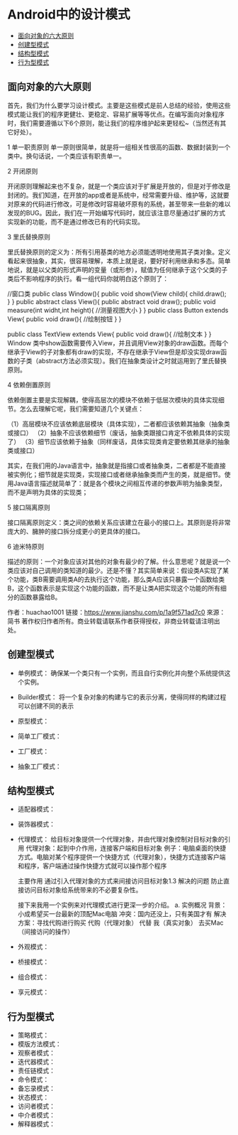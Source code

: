 # Android中的设计模式
- [面向对象的六大原则](#面向对象的六大原则)
- [创建型模式](#创建型模式)
- [结构型模式](#结构型模式)
- [行为型模式](#行为型模式)
## 面向对象的六大原则
首先，我们为什么要学习设计模式。主要是这些模式是前人总结的经验，使用这些模式能让我们的程序更健壮、更稳定、容易扩展等等优点。在编写面向对象程序时，我们需要遵循以下6个原则，能让我们的程序维护起来更轻松~（当然还有其它好处）。

1 单一职责原则
单一原则很简单，就是将一组相关性很高的函数、数据封装到一个类中。换句话说，一个类应该有职责单一。

2 开闭原则

开闭原则理解起来也不复杂，就是一个类应该对于扩展是开放的，但是对于修改是封闭的。我们知道，在开放的app或者是系统中，经常需要升级、维护等，这就要对原来的代码进行修改，可是修改时容易破坏原有的系统，甚至带来一些新的难以发现的BUG。因此，我们在一开始编写代码时，就应该注意尽量通过扩展的方式实现新的功能，而不是通过修改已有的代码实现。

3 里氏替换原则

里氏替换原则的定义为：所有引用基类的地方必须能透明地使用其子类对象。定义看起来很抽象，其实，很容易理解，本质上就是说，要好好利用继承和多态。简单地说，就是以父类的形式声明的变量（或形参），赋值为任何继承于这个父类的子类后不影响程序的执行。看一组代码你就明白这个原则了：

//窗口类
public class Window(){
    public void show(View child){
        child.draw();
    }
}
public abstract class View(){
    public abstract void draw();
    public void measure(int widht,int height){
        //测量视图大小
    }
}
public class Button extends View{
    public void draw(){
        //绘制按钮
    }
}

public class TextView extends View{
    public void draw(){
        //绘制文本
    }
}
Window 类中show函数需要传入View，并且调用View对象的draw函数。而每个继承于View的子对象都有draw的实现，不存在继承于View但是却没实现draw函数的子类（abstract方法必须实现）。我们在抽象类设计之时就运用到了里氏替换原则。

4 依赖倒置原则

依赖倒置主要是实现解耦，使得高层次的模块不依赖于低层次模块的具体实现细节。怎么去理解它呢，我们需要知道几个关键点：

（1）高层模块不应该依赖底层模块（具体实现），二者都应该依赖其抽象（抽象类或接口）
（2）抽象不应该依赖细节（废话，抽象类跟接口肯定不依赖具体的实现了）
（3）细节应该依赖于抽象（同样废话，具体实现类肯定要依赖其继承的抽象类或接口）

其实，在我们用的Java语言中，抽象就是指接口或者抽象类，二者都是不能直接被实例化；细节就是实现类，实现接口或者继承抽象类而产生的类，就是细节。使用Java语言描述就简单了：就是各个模块之间相互传递的参数声明为抽象类型，而不是声明为具体的实现类；

5 接口隔离原则

接口隔离原则定义：类之间的依赖关系应该建立在最小的接口上。其原则是将非常庞大的、臃肿的接口拆分成更小的更具体的接口。

6 迪米特原则

描述的原则：一个对象应该对其他的对象有最少的了解。什么意思呢？就是说一个类应该对自己调用的类知道的最少。还是不懂？其实简单来说：假设类A实现了某个功能，类B需要调用类A的去执行这个功能，那么类A应该只暴露一个函数给类B，这个函数表示是实现这个功能的函数，而不是让类A把实现这个功能的所有细分的函数暴露给B。

作者：huachao1001
链接：https://www.jianshu.com/p/1a9f571ad7c0
來源：简书
著作权归作者所有。商业转载请联系作者获得授权，非商业转载请注明出处。



## 创建型模式
- 单例模式： 确保某一个类只有一个实例，而且自行实例化并向整个系统提供这个实例。

- Builder模式： 将一个复杂对象的构建与它的表示分离，使得同样的构建过程可以创建不同的表示

- 原型模式：

- 简单工厂模式：

- 工厂模式：

- 抽象工厂模式：

## 结构型模式
- 适配器模式：
- 装饰器模式：
- 代理模式：
  给目标对象提供一个代理对象，并由代理对象控制对目标对象的引用
  代理对象：起到中介作用，连接客户端和目标对象
  例子：电脑桌面的快捷方式。电脑对某个程序提供一个快捷方式（代理对象），快捷方式连接客户端和程序，客户端通过操作快捷方式就可以操作那个程序
  
  主要作用
  通过引入代理对象的方式来间接访问目标对象1.3 解决的问题
  防止直接访问目标对象给系统带来的不必要复杂性。
  
  接下来我用一个实例来对代理模式进行更深一步的介绍。 
  a. 实例概况
  背景：小成希望买一台最新的顶配Mac电脑
  冲突：国内还没上，只有美国才有
  解决方案：寻找代购进行购买
  代购（代理对象） 代替 我（真实对象） 去买Mac（间接访问的操作）
- 外观模式：
- 桥接模式：
- 组合模式：
- 享元模式：

## 行为型模式
- 策略模式：
- 模版方法模式：
- 观察者模式：
- 迭代器模式：
- 责任链模式：
- 命令模式：
- 备忘录模式：
- 状态模式：
- 访问者模式：
- 中介者模式：
- 解释器模式：

  
